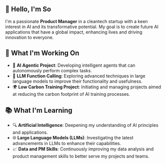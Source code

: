 ## 🔮 Hello, I'm So
I'm a passionate **Product Manager** in a cleantech startup with a keen interest in AI and its transformative potential. My goal is to create future AI applications that have a global impact, enhancing lives and driving innovation to everyone.
## 🌱 What I'm Working On
- 🤖 **AI Agentic Project**: Developing intelligent agents that can autonomously perform complex tasks.
- 🧠 **LLM Function Calling**: Exploring advanced techniques in large language models to improve their functionality and usefulness.
- 🌍 **Low Carbon Training Project**: Initiating and managing projects aimed at reducing the carbon footprint of AI training processes.
## 📚 What I'm Learning
- 🔍 **Artificial Intelligence**: Deepening my understanding of AI principles and applications.
- 🌐 **Large Language Models (LLMs)**: Investigating the latest advancements in LLMs to enhance their capabilities.
- 📈 **Data and PM Skills**: Continuously improving my data analysis and product management skills to better serve my projects and teams.
